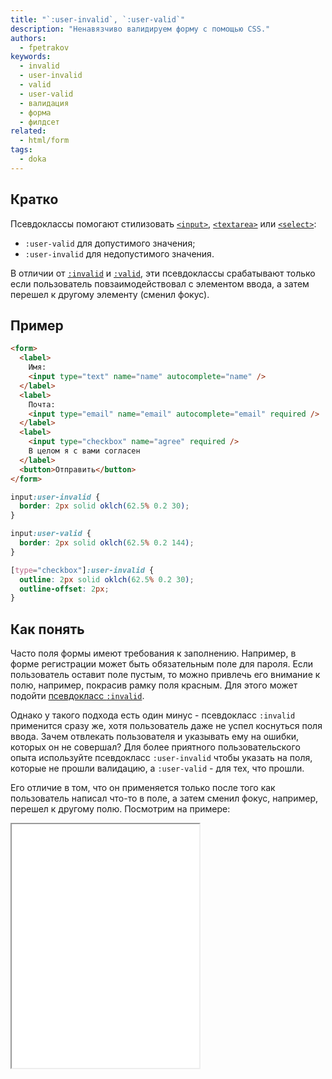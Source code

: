 ```yaml
---
title: "`:user-invalid`, `:user-valid`"
description: "Ненавязчиво валидируем форму с помощью CSS."
authors:
  - fpetrakov
keywords:
  - invalid
  - user-invalid
  - valid
  - user-valid
  - валидация
  - форма
  - филдсет
related:
  - html/form
tags:
  - doka
---
```


## Кратко

Псевдоклассы помогают стилизовать [`<input>`](/html/input), [`<textarea>`](/html/textarea/) или [`<select>`](/html/select/):

- `:user-valid` для допустимого значения;
- `:user-invalid` для недопустимого значения.

В отличии от [`:invalid`](/css/invalid-valid/) и [`:valid`](/css/invalid-valid/), эти псевдоклассы срабатывают только если пользователь повзаимодействовал с элементом ввода, а затем перешел к другому элементу (сменил фокус).

## Пример

```html
<form>
  <label>
    Имя:
    <input type="text" name="name" autocomplete="name" />
  </label>
  <label>
    Почта:
    <input type="email" name="email" autocomplete="email" required />
  </label>
  <label>
    <input type="checkbox" name="agree" required />
    В целом я с вами согласен
  </label>
  <button>Отправить</button>
</form>
```

```css
input:user-invalid {
  border: 2px solid oklch(62.5% 0.2 30);
}

input:user-valid {
  border: 2px solid oklch(62.5% 0.2 144);
}

[type="checkbox"]:user-invalid {
  outline: 2px solid oklch(62.5% 0.2 30);
  outline-offset: 2px;
}
```

## Как понять

Часто поля формы имеют требования к заполнению. Например, в форме регистрации может быть обязательным поле для пароля. Если пользователь оставит поле пустым, то можно привлечь его внимание к полю, например, покрасив рамку поля красным. Для этого может подойти [псевдокласс `:invalid`](/css/invalid-valid/).

Однако у такого подхода есть один минус - псевдокласс `:invalid` применится сразу же, хотя пользователь даже не успел коснуться поля ввода. Зачем отвлекать пользователя и указывать ему на ошибки, которых он не совершал? Для более приятного пользовательского опыта используйте псевдокласс `:user-invalid` чтобы указать на поля, которые не прошли валидацию, а `:user-valid` - для тех, что прошли.

Его отличие в том, что он применяется только после того как пользователь написал что-то в поле, а затем сменил фокус, например, перешел к другому полю. Посмотрим на примере:

<iframe title="Стилизация элементов формы" src="demos/form-inputs/" height="390"></iframe>

